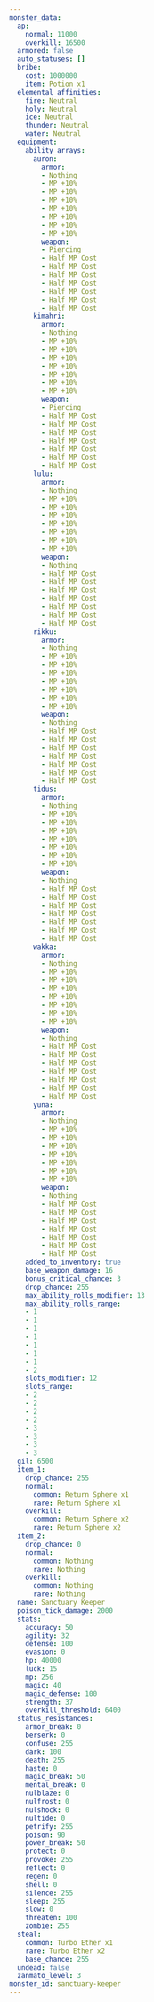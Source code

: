 ```yaml
---
monster_data:
  ap:
    normal: 11000
    overkill: 16500
  armored: false
  auto_statuses: []
  bribe:
    cost: 1000000
    item: Potion x1
  elemental_affinities:
    fire: Neutral
    holy: Neutral
    ice: Neutral
    thunder: Neutral
    water: Neutral
  equipment:
    ability_arrays:
      auron:
        armor:
        - Nothing
        - MP +10%
        - MP +10%
        - MP +10%
        - MP +10%
        - MP +10%
        - MP +10%
        - MP +10%
        weapon:
        - Piercing
        - Half MP Cost
        - Half MP Cost
        - Half MP Cost
        - Half MP Cost
        - Half MP Cost
        - Half MP Cost
        - Half MP Cost
      kimahri:
        armor:
        - Nothing
        - MP +10%
        - MP +10%
        - MP +10%
        - MP +10%
        - MP +10%
        - MP +10%
        - MP +10%
        weapon:
        - Piercing
        - Half MP Cost
        - Half MP Cost
        - Half MP Cost
        - Half MP Cost
        - Half MP Cost
        - Half MP Cost
        - Half MP Cost
      lulu:
        armor:
        - Nothing
        - MP +10%
        - MP +10%
        - MP +10%
        - MP +10%
        - MP +10%
        - MP +10%
        - MP +10%
        weapon:
        - Nothing
        - Half MP Cost
        - Half MP Cost
        - Half MP Cost
        - Half MP Cost
        - Half MP Cost
        - Half MP Cost
        - Half MP Cost
      rikku:
        armor:
        - Nothing
        - MP +10%
        - MP +10%
        - MP +10%
        - MP +10%
        - MP +10%
        - MP +10%
        - MP +10%
        weapon:
        - Nothing
        - Half MP Cost
        - Half MP Cost
        - Half MP Cost
        - Half MP Cost
        - Half MP Cost
        - Half MP Cost
        - Half MP Cost
      tidus:
        armor:
        - Nothing
        - MP +10%
        - MP +10%
        - MP +10%
        - MP +10%
        - MP +10%
        - MP +10%
        - MP +10%
        weapon:
        - Nothing
        - Half MP Cost
        - Half MP Cost
        - Half MP Cost
        - Half MP Cost
        - Half MP Cost
        - Half MP Cost
        - Half MP Cost
      wakka:
        armor:
        - Nothing
        - MP +10%
        - MP +10%
        - MP +10%
        - MP +10%
        - MP +10%
        - MP +10%
        - MP +10%
        weapon:
        - Nothing
        - Half MP Cost
        - Half MP Cost
        - Half MP Cost
        - Half MP Cost
        - Half MP Cost
        - Half MP Cost
        - Half MP Cost
      yuna:
        armor:
        - Nothing
        - MP +10%
        - MP +10%
        - MP +10%
        - MP +10%
        - MP +10%
        - MP +10%
        - MP +10%
        weapon:
        - Nothing
        - Half MP Cost
        - Half MP Cost
        - Half MP Cost
        - Half MP Cost
        - Half MP Cost
        - Half MP Cost
        - Half MP Cost
    added_to_inventory: true
    base_weapon_damage: 16
    bonus_critical_chance: 3
    drop_chance: 255
    max_ability_rolls_modifier: 13
    max_ability_rolls_range:
    - 1
    - 1
    - 1
    - 1
    - 1
    - 1
    - 1
    - 2
    slots_modifier: 12
    slots_range:
    - 2
    - 2
    - 2
    - 2
    - 3
    - 3
    - 3
    - 3
  gil: 6500
  item_1:
    drop_chance: 255
    normal:
      common: Return Sphere x1
      rare: Return Sphere x1
    overkill:
      common: Return Sphere x2
      rare: Return Sphere x2
  item_2:
    drop_chance: 0
    normal:
      common: Nothing
      rare: Nothing
    overkill:
      common: Nothing
      rare: Nothing
  name: Sanctuary Keeper
  poison_tick_damage: 2000
  stats:
    accuracy: 50
    agility: 32
    defense: 100
    evasion: 0
    hp: 40000
    luck: 15
    mp: 256
    magic: 40
    magic_defense: 100
    strength: 37
    overkill_threshold: 6400
  status_resistances:
    armor_break: 0
    berserk: 0
    confuse: 255
    dark: 100
    death: 255
    haste: 0
    magic_break: 50
    mental_break: 0
    nulblaze: 0
    nulfrost: 0
    nulshock: 0
    nultide: 0
    petrify: 255
    poison: 90
    power_break: 50
    protect: 0
    provoke: 255
    reflect: 0
    regen: 0
    shell: 0
    silence: 255
    sleep: 255
    slow: 0
    threaten: 100
    zombie: 255
  steal:
    common: Turbo Ether x1
    rare: Turbo Ether x2
    base_chance: 255
  undead: false
  zanmato_level: 3
monster_id: sanctuary-keeper
---
```

